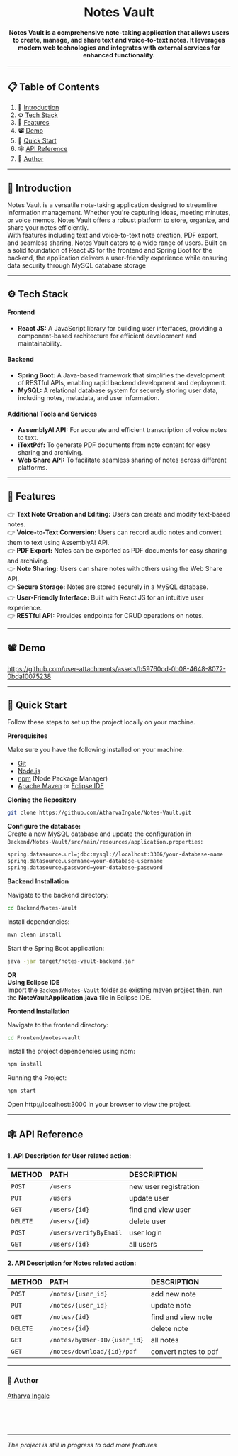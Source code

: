 <h1 align='center'> Notes Vault </h1>

<h4 align='center'>Notes Vault is a comprehensive note-taking application that allows users to create, manage, and share text and voice-to-text notes.
  It leverages modern web technologies and integrates with external services for enhanced functionality.</h4>
<hr>

## 📋 <a name="table">Table of Contents</a>

1. 🤖 [Introduction](#introduction)
2. ⚙️ [Tech Stack](#tech-stack)
3. 🔋 [Features](#features)
4. 📽️ [Demo](#demo)
5. 🤸 [Quick Start](#quick-start)
6. 🕸️ [API Reference](#api-reference)
7. 🔗 [Author](#author)

<hr>

## <a name="introduction">🤖 Introduction</a>

Notes Vault is a versatile note-taking application designed to streamline information management. Whether you're capturing ideas, meeting minutes, or voice memos, Notes Vault offers a robust platform to store, organize, and share your notes efficiently.
<br />
With features including text and voice-to-text note creation, PDF export, and seamless sharing, Notes Vault caters to a wide range of users. Built on a solid foundation of React JS for the frontend and Spring Boot for the backend, the application delivers a user-friendly experience while ensuring data security through MySQL database storage

<hr>

## <a name="tech-stack">⚙️ Tech Stack</a>

#### Frontend
* **React JS:** A JavaScript library for building user interfaces, providing a component-based architecture for efficient development and maintainability.

#### Backend
* **Spring Boot:** A Java-based framework that simplifies the development of RESTful APIs, enabling rapid backend development and deployment.
* **MySQL:** A relational database system for securely storing user data, including notes, metadata, and user information.

#### Additional Tools and Services
* **AssemblyAI API:** For accurate and efficient transcription of voice notes to text.
* **iTextPdf:** To generate PDF documents from note content for easy sharing and archiving.
* **Web Share API:** To facilitate seamless sharing of notes across different platforms.

<hr />

## <a name="features">🔋 Features</a>

👉 **Text Note Creation and Editing:** Users can create and modify text-based notes.<br />
👉 **Voice-to-Text Conversion:** Users can record audio notes and convert them to text using AssemblyAI API.<br />
👉 **PDF Export:** Notes can be exported as PDF documents for easy sharing and archiving.<br />
👉 **Note Sharing:** Users can share notes with others using the Web Share API.<br />
👉 **Secure Storage:** Notes are stored securely in a MySQL database.<br />
👉 **User-Friendly Interface:** Built with React JS for an intuitive user experience.<br />
👉 **RESTful API:** Provides endpoints for CRUD operations on notes.

<hr />

## <a name="demo">📽️ Demo</a>
https://github.com/user-attachments/assets/b59760cd-0b08-4648-8072-0bda10075238

<hr />

## <a name="quick-start">🤸 Quick Start</a>

Follow these steps to set up the project locally on your machine.

**Prerequisites**

Make sure you have the following installed on your machine:

- [Git](https://git-scm.com/)
- [Node.js](https://nodejs.org/en)
- [npm](https://www.npmjs.com/) (Node Package Manager)
- [Apache Maven](https://maven.apache.org/index.html) or [Eclipse IDE](https://eclipseide.org/)

**Cloning the Repository**

```bash
git clone https://github.com/AtharvaIngale/Notes-Vault.git
```

**Configure the database:** <br />
Create a new MySQL database and update the configuration in `Backend/Notes-Vault/src/main/resources/application.properties`:
```bash
spring.datasource.url=jdbc:mysql://localhost:3306/your-database-name
spring.datasource.username=your-database-username
spring.datasource.password=your-database-password
```

**Backend Installation**

Navigate to the backend directory:
```bash
cd Backend/Notes-Vault
```

Install dependencies:
```bash
mvn clean install
```

Start the Spring Boot application:
```bash
java -jar target/notes-vault-backend.jar
```

**OR** <br />
**Using Eclipse IDE** <br />
Import the `Backend/Notes-Vault` folder as existing maven project then, run the **NoteVaultApplication.java** file in Eclipse IDE.

**Frontend Installation**

Navigate to the frontend directory:
```bash
cd Frontend/notes-vault
```

Install the project dependencies using npm:
```bash
npm install
```

Running the Project:
```bash
npm start
```

Open http://localhost:3000 in your browser to view the project.

<hr />

## <a name="api-reference">🕸️ API Reference </a>

#### 1. API Description for User related action:
| METHOD | PATH     | DESCRIPTION                |
| :-------- | :------- | :------------------------- |
| `POST` | `/users` |  new user registration |
| `PUT` | `/users` |  update user |
| `GET` | `/users/{id}` | find and view user |
| `DELETE` | `/users/{id}` |  delete user |
| `POST` | `/users/verifyByEmail` |  user login |
| `GET` | `/users/{id}` |  all users |

#### 2. API Description for Notes related action:
| METHOD | PATH     | DESCRIPTION                |
| :-------- | :------- | :------------------------- |
| `POST` | `/notes/{user_id}` |  add new note |
| `PUT` | `/notes/{user_id}` |  update note |
| `GET` | `/notes/{id}` | find and view note |
| `DELETE` | `/notes/{id}` |  delete note |
| `GET` | `/notes/byUser-ID/{user_id}` |  all notes |
| `GET` | `/notes/download/{id}/pdf` | convert notes to pdf |

<hr />

### <a name="author">🔗 Author </a>
[Atharva Ingale](https://github.com/AtharvaIngale)


<br /><br /><br />

<hr>
<i>The project is still in progress to add more features</i>


